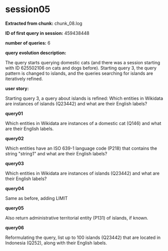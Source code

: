 # session05
**Extracted from chunk:** chunk_08.log

**ID of first query in session:** 459438448

**number of queries:** 6

**query evolution description:**

The query starts querying domestic cats (and there was a session starting with ID 625502106 on cats and dogs before).
Starting query 3, the query pattern is changed to islands, and the queries searching for islands are iteratively refined.

**user story:**

Starting query 3, a query about islands is refined:
Which entities in Wikidata are instances of islands (Q23442) and what are their English labels?

**query01**

Which entities in Wikidata are instances of a domestic cat (Q146) and what are their English labels.

**query02**

Which entities have an ISO 639-1 language code (P218) that contains the string "string1" and what are their English labels?

**query03**

Which entities in Wikidata are instances of islands (Q23442) and what are their English labels?

**query04**

Same as before, adding LIMIT

**query05**

Also return administrative territorial entity (P131) of islands, if known.

**query06**

Reformulating the query, list up to 100 islands (Q23442) that are located in Indonesia (Q252), along with their English labels.
